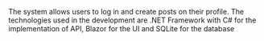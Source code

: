 The system allows users to log in and create posts on their profile. The technologies used in the development are .NET Framework with C# for the implementation of API, Blazor for the UI and SQLite for the database
